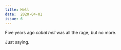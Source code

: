```yaml
---
title: Hell
date:  2020-04-01
issue: 6
---
```


Five years ago _cabal hell_ was all the rage, but no more.

Just saying.
